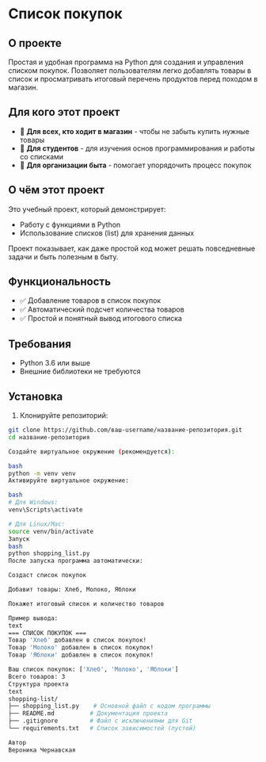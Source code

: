 # Список покупок

## О проекте

Простая и удобная программа на Python для создания и управления списком покупок. Позволяет пользователям легко добавлять товары в список и просматривать итоговый перечень продуктов перед походом в магазин.

## Для кого этот проект

- 🔹 **Для всех, кто ходит в магазин** - чтобы не забыть купить нужные товары
- 🔹 **Для студентов** - для изучения основ программирования и работы со списками
- 🔹 **Для организации быта** - помогает упорядочить процесс покупок

## О чём этот проект

Это учебный проект, который демонстрирует:
- Работу с функциями в Python
- Использование списков (list) для хранения данных

Проект показывает, как даже простой код может решать повседневные задачи и быть полезным в быту.

## Функциональность

- ✅ Добавление товаров в список покупок
- ✅ Автоматический подсчет количества товаров
- ✅ Простой и понятный вывод итогового списка

## Требования

- Python 3.6 или выше
- Внешние библиотеки не требуются

## Установка

1. Клонируйте репозиторий:
```bash
git clone https://github.com/ваш-username/название-репозитория.git
cd название-репозитория

Создайте виртуальное окружение (рекомендуется):

bash
python -m venv venv
Активируйте виртуальное окружение:

bash
# Для Windows:
venv\Scripts\activate

# Для Linux/Mac:
source venv/bin/activate
Запуск
bash
python shopping_list.py
После запуска программа автоматически:

Создаст список покупок

Добавит товары: Хлеб, Молоко, Яблоки

Покажет итоговый список и количество товаров

Пример вывода:
text
=== СПИСОК ПОКУПОК ===
Товар 'Хлеб' добавлен в список покупок!
Товар 'Молоко' добавлен в список покупок!
Товар 'Яблоки' добавлен в список покупок!

Ваш список покупок: ['Хлеб', 'Молоко', 'Яблоки']
Всего товаров: 3
Структура проекта
text
shopping-list/
├── shopping_list.py    # Основной файл с кодом программы
├── README.md          # Документация проекта
├── .gitignore         # Файл с исключениями для Git
└── requirements.txt   # Список зависимостей (пустой)

Автор
Вероника Чернавская